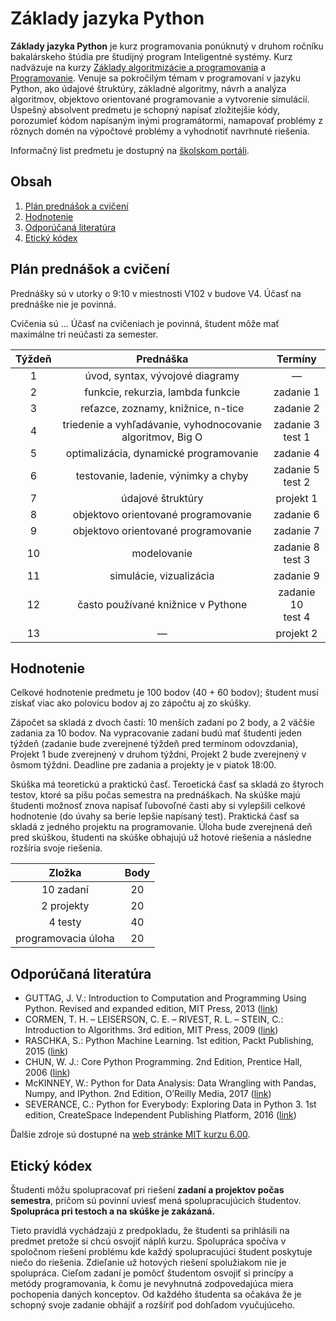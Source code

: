 # Základy jazyka Python

**Základy jazyka Python** je kurz programovania ponúknutý v druhom ročníku bakalárskeho štúdia pre študijný program Inteligentné systémy. Kurz nadväzuje na kurzy [Základy algoritmizácie a programovania](https://kurzy.kpi.fei.tuke.sk/zap/) a [Programovanie](https://kurzy.kpi.fei.tuke.sk/pvjc/). Venuje sa pokročilým témam v programovaní v jazyku Python, ako údajové štruktúry, základné algoritmy, návrh a analýza algoritmov, objektovo orientované programovanie a vytvorenie simulácií. Úspešný absolvent predmetu je schopný napísať zložitejšie kódy, porozumieť kódom napísaným inými programátormi, namapovať problémy z rôznych domén na výpočtové problémy a vyhodnotiť navrhnuté riešenia.

Informačný list predmetu je dostupný na [školskom portáli](https://maisportal.tuke.sk/portal/studijneProgramy.mais).

## Obsah
1. [Plán prednášok a cvičení](#plan)
2. [Hodnotenie](#grading)
    <!--
    1. [Zadania](#problem-sets)
    2. [Projekty](#assignments)
    3. [Skúška](#exam)
    -->
3. [Odporúčaná literatúra](#textbooks)
4. [Etický kódex](#collaboration)

## Plán prednášok a cvičení <a name="plan"></a>

Prednášky sú v utorky o 9:10 v miestnosti V102 v budove V4. Účasť na prednáške nie je povinná.

Cvičenia sú ... Účasť na cvičeniach je povinná, študent môže mať maximálne tri neúčasti za semester.

| Týždeň |                          Prednáška                         |        Termíny       |
|:------:|:----------------------------------------------------------:|:--------------------:|
| 1      |               úvod, syntax, vývojové diagramy              |           —          |
| 2      |              funkcie, rekurzia, lambda funkcie             |       zadanie 1      |
| 3      |             reťazce, zoznamy, knižnice, n-tice             |       zadanie 2      |
| 4      | triedenie a vyhľadávanie, vyhodnocovanie algoritmov, Big O |  zadanie 3<br>test 1 |
| 5      |           optimalizácia, dynamické programovanie           |       zadanie 4      |
| 6      |            testovanie, ladenie, výnimky a chyby            |  zadanie 5<br>test 2 |
| 7      |                      údajové štruktúry                     |       projekt 1      |
| 8      |             objektovo orientované programovanie            |       zadanie 6      |
| 9      |             objektovo orientované programovanie            |       zadanie 7      |
| 10     |                         modelovanie                        |  zadanie 8<br>test 3 |
| 11     |                   simulácie, vizualizácia                  |       zadanie 9      |
| 12     |             často používané knižnice v Pythone             | zadanie 10<br>test 4 |
| 13     |                              —                             |       projekt 2      |

## Hodnotenie <a name="grading"></a>

Celkové hodnotenie predmetu je 100 bodov (40 + 60 bodov); študent musí získať viac ako polovicu bodov aj zo zápočtu aj zo skúšky.

Zápočet sa skladá z dvoch častí: 10 menších zadaní po 2 body, a 2 väčšie zadania za 10 bodov. Na vypracovanie zadaní budú mať študenti jeden týždeň (zadanie bude zverejnené týždeň pred termínom odovzdania), Projekt 1 bude zverejnený v druhom týždni, Projekt 2 bude zverejnený v ôsmom týždni. Deadline pre zadania a projekty je v piatok 18:00.

Skúška má teoretickú a praktickú časť. Teroetická časť sa skladá zo štyroch testov, ktoré sa píšu počas semestra na prednáškach. Na skúške majú študenti možnosť znova napísať ľubovoľné časti aby si vylepšili celkové hodnotenie (do úvahy sa berie lepšie napísaný test). Praktická časť sa skladá z jedného projektu na programovanie. Úloha bude zverejnená deň pred skúškou, študenti na skúške obhajujú už hotové riešenia a následne rozšíria svoje riešenia.

|        Zložka       | Body |
|:-------------------:|:----:|
|      10 zadaní      |  20  |
|      2 projekty     |  20  |
|       4 testy       |  40  |
| programovacia úloha |  20  |

<!--
### Zadania <a name="problem-sets"></a>

### Projekty <a name="assignments"></a>

### Skúška <a name="exam"></a>
-->

## Odporúčaná literatúra <a name="textbooks"></a>

* GUTTAG, J. V.: Introduction to Computation and Programming Using Python. Revised and expanded edition, MIT Press, 2013 ([link](https://doc.lagout.org/programmation/python/Introduction%20to%20Computation%20and%20Programming%20using%20Python%20%28rev.%20ed.%29%20%5BGuttag%202013-08-09%5D.pdf))
* CORMEN, T. H. – LEISERSON, C. E. – RIVEST, R. L. – STEIN, C.: Introduction to Algorithms. 3rd edition, MIT Press, 2009 ([link](https://ms.sapientia.ro/~kasa/Algorithms_3rd.pdf))
* RASCHKA, S.: Python Machine Learning. 1st edition, Packt Publishing, 2015 ([link](https://www.amazon.com/Python-Machine-Learning-scikit-learn-TensorFlow-ebook/dp/B0742K7HYF))
* CHUN, W. J.: Core Python Programming. 2nd Edition, Prentice Hall, 2006 ([link](https://www.amazon.com/Core-Python-Programming-Wesley-Chun/dp/0132269937))
* McKINNEY, W.: Python for Data Analysis: Data Wrangling with Pandas, Numpy, and IPython. 2nd Edition, O’Reilly Media, 2017 ([link](https://www.amazon.com/Python-Data-Analysis-Wrangling-IPython/dp/1491957662))
* SEVERANCE, C.: Python for Everybody: Exploring Data in Python 3. 1st edition, CreateSpace Independent Publishing Platform, 2016 ([link](https://www.amazon.com/Python-Everybody-Exploring-Data/dp/1530051126))

Ďalšie zdroje sú dostupné na [web stránke MIT kurzu 6.00](https://ocw.mit.edu/courses/electrical-engineering-and-computer-science/6-00-introduction-to-computer-science-and-programming-fall-2008/index.htm).

## Etický kódex <a name="collaboration"></a>
Študenti môžu spolupracovať pri riešení **zadaní a projektov počas semestra**, pričom sú povinní uviesť mená spolupracujúcich študentov. **Spolupráca pri testoch a na skúške je zakázaná.**

Tieto pravidlá vychádzajú z predpokladu, že študenti sa prihlásili na predmet pretože si chcú osvojiť náplň kurzu. Spolupráca spočíva v spoločnom riešení problému kde každý spolupracujúci študent poskytuje niečo do riešenia. Zdieľanie už hotových riešení spolužiakom nie je spolupráca. Cieľom zadaní je pomôcť študentom osvojiť si princípy a metódy programovania, k čomu je nevyhnutná zodpovedajúca miera pochopenia daných konceptov. Od každého študenta sa očakáva že je schopný svoje zadanie obhájiť a rozšíriť pod dohľadom vyučujúceho.
